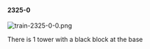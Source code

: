 #### 2325-0
![train-2325-0-0.png](https://github.com/lil-lab/nlvr/raw/master/nlvr/train/images/12/train-2325-0-0.png "train-2325-0-0.png")

There is 1 tower with a black block at the base